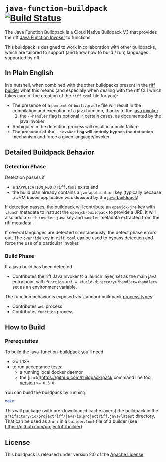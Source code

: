 # `java-function-buildpack` [![Build Status](https://travis-ci.com/projectriff/java-function-buildpack.svg?branch=master)](https://travis-ci.com/projectriff/java-function-buildpack)

The Java Function Buildpack is a Cloud Native Buildpack V3 that provides the riff [Java Function Invoker](https://github.com/projectriff/java-function-invoker) to functions.

This buildpack is designed to work in collaboration with other buildpacks, which are tailored to
support (and know how to build / run) languages supported by riff.

## In Plain English

In a nutshell, when combined with the other buildpacks present in the [riff builder](https://github.com/projectriff/builder) what this means (and especially when dealing with the riff CLI which takes care of the creation of the `riff.toml` file for you):

- The presence of a `pom.xml` or `build.gradle` file will result in the compilation and execution of a java function, thanks to the [java invoker](https://github.com/projectriff/java-function-invoker)
  1. the `--handler` flag is optional in certain cases, as documented by the java invoker
- Ambiguity in the detection process will result in a build failure
- The presence of the `--invoker` flag will entirely bypass the detection mechanism and force a given language/invoker

## Detailed Buildpack Behavior

### Detection Phase

Detection passes if

- a `$APPLICATION_ROOT/riff.toml` exists and
- the build plan already contains a `jvm-application` key (typically because a JVM based application was detected by the [java buildpack](https://github.com/cloudfoundry/build-system-buildpack))

If detection passes, the buildpack will contribute an `openjdk-jre` key with `launch` metadata to instruct
the `openjdk-buildpack` to provide a JRE. It will also add a `riff-invoker-java` key and `handler`
metadata extracted from the riff metadata.

If several languages are detected simultaneously, the detect phase errors out.
The `override` key in `riff.toml` can be used to bypass detection and force the use of a particular invoker.

### Build Phase

If a java build has been detected

- Contributes the riff Java Invoker to a launch layer, set as the main java entry point with `function.uri = <build-directory>?handler=<handler>` set as an environment variable.

The function behavior is exposed _via_ standard buildpack [process types](https://github.com/buildpack/spec/blob/master/buildpack.md#launch):

- Contributes `web` process
- Contributes `function` process

## How to Build

### Prerequisites
To build the java-function-buildpack you'll need

- Go 1.13+
- to run acceptance tests:
  - a running local docker daemon
  - the [`pack`](https://github.com/buildpack/pack command line tool, [version](https://github.com/buildpack/pack/releases) `>= 0.5.0`.

You can build the buildpack by running

```bash
make
```

This will package (with pre-downloaded cache layers) the buildpack in the
`artifactory/io/projectriff/java/io.projectriff.java/latest` directory. That can be used as a `uri` in a `builder.toml`
file of a builder (see https://github.com/projectriff/builder)

## License

This buildpack is released under version 2.0 of the [Apache License](https://www.apache.org/licenses/LICENSE-2.0).
